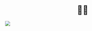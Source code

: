 <h1 align="center">👨‍💻</h1>
<a href="https://github.com/standard/standard">
   <img src="https://cdn.rawgit.com/standard/standard/master/badge.svg" />
</a>
